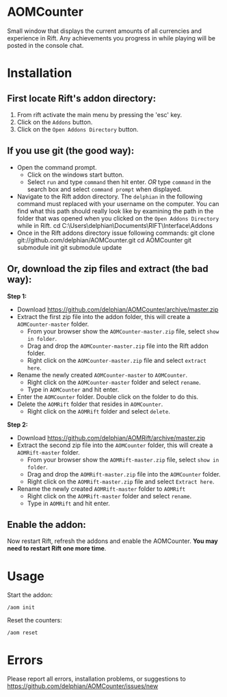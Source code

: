 AOMCounter
==========

Small window that displays the current amounts of all currencies and experience in Rift. 
Any achievements you progress in while playing will be posted in the console chat.


Installation
==========

First locate Rift's addon directory:
-----

1. From rift activate the main menu by pressing the 'esc' key.
2. Click on the `Addons` button.
3. Click on the `Open Addons Directory` button.

If you use git (the good way):
-----

- Open the command prompt.
  - Click on the windows start button.
  - Select `run` and type `command` then hit enter. _OR_ type `command` in the search box and select `command prompt` when displayed.
- Navigate to the Rift addon directory. The `delphian` in the following command must
  replaced with your username on the computer. You can find what this path should really
  look like by examining the path in the folder that was opened when you clicked on the
  `Open Addons Directory` while in Rift.
    cd C:\Users\delphian\Documents\RIFT\Interface\Addons
- Once in the Rift addons directory issue following commands:
    git clone git://github.com/delphian/AOMCounter.git
    cd AOMCounter
    git submodule init
    git submodule update

Or, download the zip files and extract (the bad way):
-----

__Step 1:__
- Download https://github.com/delphian/AOMCounter/archive/master.zip 
- Extract the first zip file into the addon folder, this will create a `AOMCounter-master` folder.
  - From your browser show the `AOMCounter-master.zip` file, select `show in folder`.
  - Drag and drop the `AOMCounter-master.zip` file into the Rift addon folder.
  - Right click on the `AOMCounter-master.zip` file and select `extract here`. 
- Rename the newly created `AOMCounter-master` to `AOMCounter`.
  - Right click on the `AOMCounter-master` folder and select `rename`.
  - Type in `AOMCounter` and hit enter.
- Enter the `AOMCounter` folder. Double click on the folder to do this. 
- Delete the `AOMRift` folder that resides in `AOMCounter`.
  - Right click on the `AOMRift` folder and select `delete`.

__Step 2:__
- Download https://github.com/delphian/AOMRift/archive/master.zip
- Extract the second zip file into the `AOMCounter` folder, this will create a `AOMRift-master` folder.
  - From your browser show the `AOMRift-master.zip` file, select `show in folder`.
  - Drag and drop the `AOMRift-master.zip` file into the `AOMCounter` folder.
  - Right click on the `AOMRift-master.zip` file and select `Extract here`.
- Rename the newly created `AOMRift-master` folder to `AOMRift`
  - Right click on the `AOMRift-master` folder and select `rename`.
  - Type in `AOMRift` and hit enter.

Enable the addon:
-----

Now restart Rift, refresh the addons and enable the AOMCounter. __You may need to restart
Rift one more time__.

Usage
=====

Start the addon:

    /aom init

Reset the counters:

    /aom reset

Errors
=====

Please report all errors, installation problems, or suggestions to
https://github.com/delphian/AOMCounter/issues/new
